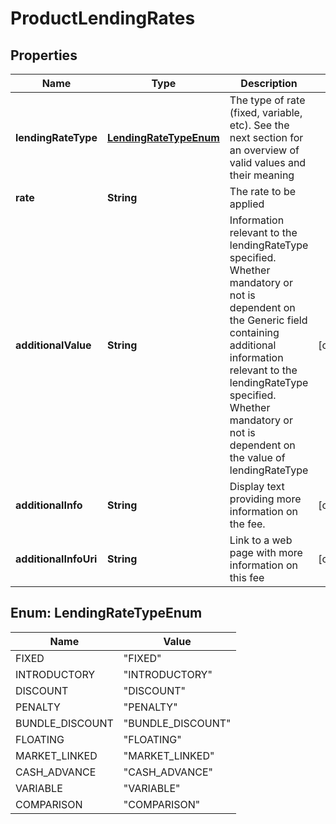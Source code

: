 
# ProductLendingRates

## Properties
Name | Type | Description | Notes
------------ | ------------- | ------------- | -------------
**lendingRateType** | [**LendingRateTypeEnum**](#LendingRateTypeEnum) | The type of rate (fixed, variable, etc). See the next section for an overview of valid values and their meaning | 
**rate** | **String** | The rate to be applied | 
**additionalValue** | **String** | Information relevant to the lendingRateType specified.  Whether mandatory or not is dependent on the Generic field containing additional information relevant to the lendingRateType specified. Whether mandatory or not is dependent on the value of lendingRateType |  [optional]
**additionalInfo** | **String** | Display text providing more information on the fee. |  [optional]
**additionalInfoUri** | **String** | Link to a web page with more information  on this fee |  [optional]


<a name="LendingRateTypeEnum"></a>
## Enum: LendingRateTypeEnum
Name | Value
---- | -----
FIXED | &quot;FIXED&quot;
INTRODUCTORY | &quot;INTRODUCTORY&quot;
DISCOUNT | &quot;DISCOUNT&quot;
PENALTY | &quot;PENALTY&quot;
BUNDLE_DISCOUNT | &quot;BUNDLE_DISCOUNT&quot;
FLOATING | &quot;FLOATING&quot;
MARKET_LINKED | &quot;MARKET_LINKED&quot;
CASH_ADVANCE | &quot;CASH_ADVANCE&quot;
VARIABLE | &quot;VARIABLE&quot;
COMPARISON | &quot;COMPARISON&quot;




